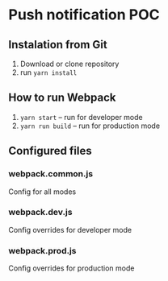 # Push notification POC

## Instalation from Git

1.  Download or clone repository
2.  run ```yarn install```

## How to run Webpack

1. ```yarn start``` – run for developer mode
2. ```yarn run build``` – run for production mode

## Configured files

### webpack.common.js

Config for all modes

### webpack.dev.js

Config overrides for developer mode

### webpack.prod.js

Config overrides for production mode
